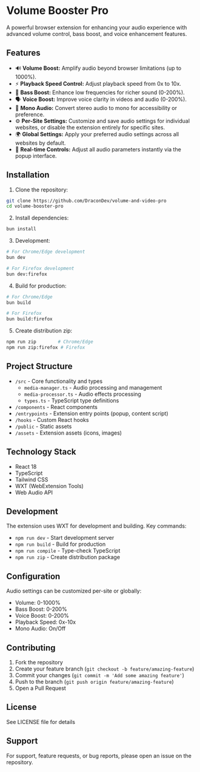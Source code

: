 # Volume Booster Pro

A powerful browser extension for enhancing your audio experience with advanced volume control, bass boost, and voice enhancement features.

## Features

-   🔊 **Volume Boost:** Amplify audio beyond browser limitations (up to 1000%).
-   ⚡ **Playback Speed Control:** Adjust playback speed from 0x to 10x.
-   🎵 **Bass Boost:** Enhance low frequencies for richer sound (0-200%).
-   🗣️ **Voice Boost:** Improve voice clarity in videos and audio (0-200%).
-   🎯 **Mono Audio:** Convert stereo audio to mono for accessibility or preference.
-   ⚙️ **Per-Site Settings:** Customize and save audio settings for individual websites, or disable the extension entirely for specific sites.
-   🌍 **Global Settings:** Apply your preferred audio settings across all websites by default.
-   🔄 **Real-time Controls:** Adjust all audio parameters instantly via the popup interface.

## Installation

1. Clone the repository:

```bash
git clone https://github.com/DraconDev/volume-and-video-pro
cd volume-booster-pro
```

2. Install dependencies:

```bash
bun install
```

3. Development:

```bash
# For Chrome/Edge development
bun dev

# For Firefox development
bun dev:firefox
```

4. Build for production:

```bash
# For Chrome/Edge
bun build

# For Firefox
bun build:firefox
```

5. Create distribution zip:

```bash
npm run zip        # Chrome/Edge
npm run zip:firefox # Firefox
```

## Project Structure

-   `/src` - Core functionality and types
    -   `media-manager.ts` - Audio processing and management
    -   `media-processor.ts` - Audio effects processing
    -   `types.ts` - TypeScript type definitions
-   `/components` - React components
-   `/entrypoints` - Extension entry points (popup, content script)
-   `/hooks` - Custom React hooks
-   `/public` - Static assets
-   `/assets` - Extension assets (icons, images)

## Technology Stack

-   React 18
-   TypeScript
-   Tailwind CSS
-   WXT (WebExtension Tools)
-   Web Audio API

## Development

The extension uses WXT for development and building. Key commands:

-   `npm run dev` - Start development server
-   `npm run build` - Build for production
-   `npm run compile` - Type-check TypeScript
-   `npm run zip` - Create distribution package

## Configuration

Audio settings can be customized per-site or globally:

-   Volume: 0-1000%
-   Bass Boost: 0-200%
-   Voice Boost: 0-200%
-   Playback Speed: 0x-10x
-   Mono Audio: On/Off

## Contributing

1. Fork the repository
2. Create your feature branch (`git checkout -b feature/amazing-feature`)
3. Commit your changes (`git commit -m 'Add some amazing feature'`)
4. Push to the branch (`git push origin feature/amazing-feature`)
5. Open a Pull Request

## License

See LICENSE file for details

## Support

For support, feature requests, or bug reports, please open an issue on the repository.
